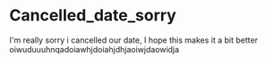 # Cancelled_date_sorry
I'm really sorry i cancelled our date, I hope this makes it a bit better
oiwuduuuhnqadoiawhjdoiahjdhjaoiwjdaowidja
